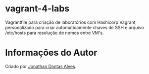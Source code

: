 # vagrant-4-labs

Vagrantfile para criação de laboratórios com Hashicorp Vagrant, personalizado para criar automaticamente chaves de SSH e arquivo /etc/hosts para resolução de nomes entre VM's.

# Informações do Autor

Criado por [Jonathan Dantas Alves](https://www.linkedin.com/in/jonathandantasalves/).
